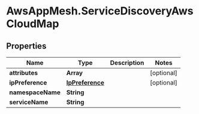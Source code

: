# AwsAppMesh.ServiceDiscoveryAwsCloudMap

## Properties

Name | Type | Description | Notes
------------ | ------------- | ------------- | -------------
**attributes** | **Array** |  | [optional] 
**ipPreference** | [**IpPreference**](IpPreference.md) |  | [optional] 
**namespaceName** | **String** |  | 
**serviceName** | **String** |  | 


